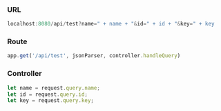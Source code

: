 ### URL
```javascript
localhost:8080/api/test?name=" + name + "&id=" + id + "&key=" + key
```

### Route
```javascript
app.get('/api/test', jsonParser, controller.handleQuery)
```

### Controller
``` javascript
let name = request.query.name;
let id = request.query.id;
let key = request.query.key;
```

